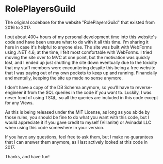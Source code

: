 # RolePlayersGuild
The original codebase for the website "RolePlayersGuild" that existed from 2016 to 2017.

I put about 400+ hours of my personal development time into this website's code and have been unsure what to do with it all this time. I'm sharing it here in case it's helpful to anyone else. The site was built with WebForms using .NET 4.6; at the time, I felt most comfortable with WebForms. I tried moving the site over to MVC at one point, but the motivation was quickly lost, and I ended up just shutting the site down eventually due to the toxicity that my staff members were encountering despite this being a free website that I was paying out of my own pockets to keep up and running. Financially and mentally, keeping the site up made no sense anymore.

I don't have a copy of the DB Schema anymore, so you'll have to reverse-engineer it from the SQL queries in the code if you want to. Luckily, I was never fond of using TSQL, so all the queries are included in this code except for any Views.

As this is being released under the MIT License, as long as you abide by those rules, you should be fine to do what you want with this code, but I would appreciate it if you gave credit to myself (Villanite) or Avinadal LLC when using this code somewhere in your version.

If you have any questions, feel free to ask them, but I make no guarantees that I can answer them anymore, as I last actively looked at this code in 2017.

Thanks, and have fun!
